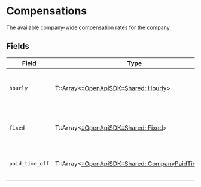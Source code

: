 # Compensations

The available company-wide compensation rates for the company.


## Fields

| Field                                                                                           | Type                                                                                            | Required                                                                                        | Description                                                                                     |
| ----------------------------------------------------------------------------------------------- | ----------------------------------------------------------------------------------------------- | ----------------------------------------------------------------------------------------------- | ----------------------------------------------------------------------------------------------- |
| `hourly`                                                                                        | T::Array<[::OpenApiSDK::Shared::Hourly](../../models/shared/hourly.md)>                         | :heavy_minus_sign:                                                                              | The available hourly compensation rates for the company.                                        |
| `fixed`                                                                                         | T::Array<[::OpenApiSDK::Shared::Fixed](../../models/shared/fixed.md)>                           | :heavy_minus_sign:                                                                              | The available fixed compensation rates for the company.                                         |
| `paid_time_off`                                                                                 | T::Array<[::OpenApiSDK::Shared::CompanyPaidTimeOff](../../models/shared/companypaidtimeoff.md)> | :heavy_minus_sign:                                                                              | The available types of paid time off for the company.                                           |